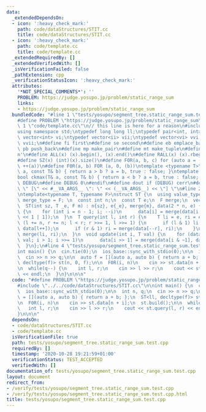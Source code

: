 ```yaml
---
data:
  _extendedDependsOn:
  - icon: ':heavy_check_mark:'
    path: code/dataStructures/STIT.cc
    title: code/dataStructures/STIT.cc
  - icon: ':heavy_check_mark:'
    path: code/template.cc
    title: code/template.cc
  _extendedRequiredBy: []
  _extendedVerifiedWith: []
  _isVerificationFailed: false
  _pathExtension: cpp
  _verificationStatusIcon: ':heavy_check_mark:'
  attributes:
    '*NOT_SPECIAL_COMMENTS*': ''
    PROBLEM: https://judge.yosupo.jp/problem/static_range_sum
    links:
    - https://judge.yosupo.jp/problem/static_range_sum
  bundledCode: "#line 1 \"tests/yosupo/segment_tree.static_range_sum.test.cpp\"\n\
    #define PROBLEM \"https://judge.yosupo.jp/problem/static_range_sum\"\n\n#line\
    \ 1 \"code/template.cc\"\n// this line is here for a reason\n#include <bits/stdc++.h>\n\
    using namespace std;\ntypedef long long ll;\ntypedef pair<int, int> ii;\ntypedef\
    \ vector<int> vi;\ntypedef vector<ii> vii;\ntypedef vector<vi> vvi;\ntypedef vector<vii>\
    \ vvii;\n#define fi first\n#define se second\n#define eb emplace_back\n#define\
    \ pb push_back\n#define mp make_pair\n#define mt make_tuple\n#define endl '\\\
    n'\n#define ALL(x) (x).begin(), (x).end()\n#define RALL(x) (x).rbegin(), (x).rend()\n\
    #define SZ(x) (int)(x).size()\n#define FOR(a, b, c) for (auto a = (b); (a) < (c);\
    \ ++(a))\n#define F0R(a, b) FOR (a, 0, (b))\ntemplate <typename T>\nbool ckmin(T&\
    \ a, const T& b) { return a > b ? a = b, true : false; }\ntemplate <typename T>\n\
    bool ckmax(T& a, const T& b) { return a < b ? a = b, true : false; }\n#ifndef\
    \ DEBUG\n#define DEBUG 0\n#endif\n#define dout if (DEBUG) cerr\n#define dvar(...)\
    \ \" [\" << #__VA_ARGS__ \": \" << (__VA_ARGS__) << \"] \"\n#line 2 \"code/dataStructures/STIT.cc\"\
    \ntemplate<typename T, typename F>\nstruct ST {\n  using value_type = T;\n  using\
    \ merge_type = F; \n  const int n;\n  const T e;\n  F merge;\n  vector<T> data;\n\
    \  ST(int sz, T _e, F m) : n{sz}, e{_e}, merge{m}, data(2 * n, e) {}\n  void build()\
    \ {\n    for (int i = n - 1; i; --i)\n      data[i] = merge(data[i << 1], data[i\
    \ << 1 | 1]);\n  }\n  T query(int l, int r) {\n    T li = e, ri = e;\n    for\
    \ (l += n, r += n; l < r; r >>= 1, l >>= 1) {\n      if (l & 1) li = merge(li,\
    \ data[l++]);\n      if (r & 1) ri = merge(data[--r], ri);\n    }\n    return\
    \ merge(li, ri);\n  }\n  void update(int i, T val) {\n    for (data[i += n] =\
    \ val; i > 1; i >>= 1)\n      data[i >> 1] = merge(data[i & ~1], data[i | 1]);\n\
    \  }\n};\n#line 4 \"tests/yosupo/segment_tree.static_range_sum.test.cpp\"\n\n\
    int main() {\n  cin.tie(0);\n  ios_base::sync_with_stdio(0);\n\n  int n, q;\n\
    \  cin >> n >> q;\n\n  auto f = [](auto a, auto b) { return a + b; };\n  ST<ll,\
    \ decltype(f)> st(n, 0, f);\n\n  F0R(i, n)\n    cin >> st.data[n + i];\n  st.build();\n\
    \n  while(q--) {\n    int l, r;\n    cin >> l >> r;\n    cout << st.query(l, r)\
    \ << endl;\n  }\n}\n\n\n"
  code: "#define PROBLEM \"https://judge.yosupo.jp/problem/static_range_sum\"\n\n\
    #include \"../../code/dataStructures/STIT.cc\"\n\nint main() {\n  cin.tie(0);\n\
    \  ios_base::sync_with_stdio(0);\n\n  int n, q;\n  cin >> n >> q;\n\n  auto f\
    \ = [](auto a, auto b) { return a + b; };\n  ST<ll, decltype(f)> st(n, 0, f);\n\
    \n  F0R(i, n)\n    cin >> st.data[n + i];\n  st.build();\n\n  while(q--) {\n \
    \   int l, r;\n    cin >> l >> r;\n    cout << st.query(l, r) << endl;\n  }\n\
    }\n\n\n"
  dependsOn:
  - code/dataStructures/STIT.cc
  - code/template.cc
  isVerificationFile: true
  path: tests/yosupo/segment_tree.static_range_sum.test.cpp
  requiredBy: []
  timestamp: '2020-10-28 19:21:59+01:00'
  verificationStatus: TEST_ACCEPTED
  verifiedWith: []
documentation_of: tests/yosupo/segment_tree.static_range_sum.test.cpp
layout: document
redirect_from:
- /verify/tests/yosupo/segment_tree.static_range_sum.test.cpp
- /verify/tests/yosupo/segment_tree.static_range_sum.test.cpp.html
title: tests/yosupo/segment_tree.static_range_sum.test.cpp
---
```

